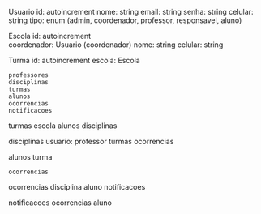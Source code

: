 Usuario
    id: autoincrement
    nome: string
    email: string
    senha: string
    celular: string
    tipo: enum (admin, coordenador, professor, responsavel, aluno)

Escola
    id: autoincrement    
    coordenador: Usuario (coordenador)
    nome: string
    celular: string

Turma
    id: autoincrement
    escola: Escola

    professores
    disciplinas
    turmas
    alunos
    ocorrencias
    notificacoes

turmas
    escola
    alunos
    disciplinas

disciplinas
    usuario: professor
    turmas
    ocorrencias

alunos
    turma

    ocorrencias

ocorrencias
    disciplina
    aluno
    notificacoes

notificacoes
    ocorrencias
    aluno